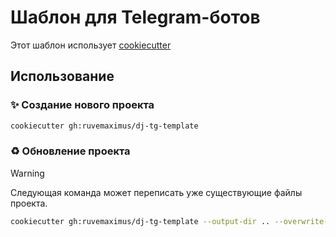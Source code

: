 # Шаблон для Telegram-ботов
Этот шаблон использует [cookiecutter](https://github.com/cookiecutter/cookiecutter)

## Использование

### :sparkles: Создание нового проекта
```bash
cookiecutter gh:ruvemaximus/dj-tg-template
```

### :recycle: Обновление проекта
> [!WARNING]
> Следующая команда может переписать уже существующие файлы проекта.

```bash
cookiecutter gh:ruvemaximus/dj-tg-template --output-dir .. --overwrite-if-exists
```
